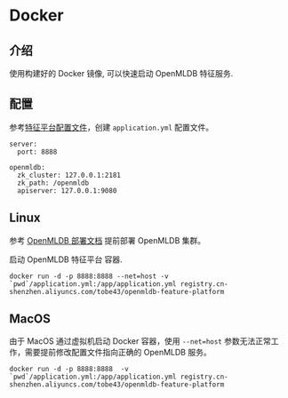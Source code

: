 # Docker

## 介绍

使用构建好的 Docker 镜像, 可以快速启动 OpenMLDB 特征服务.

## 配置

参考[特征平台配置文件](./config_file.md)，创建 `application.yml` 配置文件。

```
server:
  port: 8888
 
openmldb:
  zk_cluster: 127.0.0.1:2181
  zk_path: /openmldb
  apiserver: 127.0.0.1:9080
```

## Linux

参考 [OpenMLDB 部署文档](../../../deploy/index.rst) 提前部署 OpenMLDB 集群。

启动 OpenMLDB 特征平台 容器.

```
docker run -d -p 8888:8888 --net=host -v `pwd`/application.yml:/app/application.yml registry.cn-shenzhen.aliyuncs.com/tobe43/openmldb-feature-platform
```

## MacOS

由于 MacOS 通过虚拟机启动 Docker 容器，使用 `--net=host` 参数无法正常工作，需要提前修改配置文件指向正确的 OpenMLDB 服务。

```
docker run -d -p 8888:8888  -v `pwd`/application.yml:/app/application.yml registry.cn-shenzhen.aliyuncs.com/tobe43/openmldb-feature-platform
```
